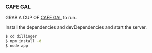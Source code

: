 ### CAFE GAL

GRAB A CUP OF [CAFE GAL](https://github.com/crisfogal/Cafegal.git
) to run.

Install the dependencies and devDependencies and start the server.

```sh
$ cd dillinger
$ npm install -d
$ node app
```
